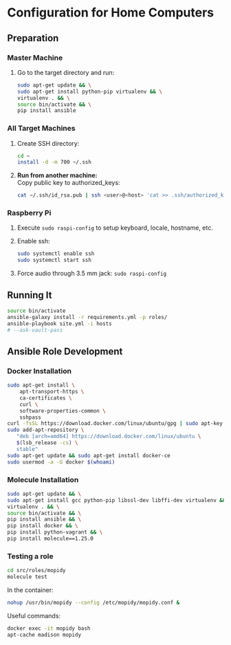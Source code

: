 # Configuration for Home Computers

## Preparation

### Master Machine

1. Go to the target directory and run:
   ```bash
   sudo apt-get update && \
   sudo apt-get install python-pip virtualenv && \
   virtualenv . && \
   source bin/activate && \
   pip install ansible
   ```

### All Target Machines

1. Create SSH directory:
   ```bash
   cd ~
   install -d -m 700 ~/.ssh
   ```

1. **Run from another machine:**<br>
   Copy public key to authorized_keys:
   ```bash
   cat ~/.ssh/id_rsa.pub | ssh <user>@<host> 'cat >> .ssh/authorized_keys'
   ```

### Raspberry Pi

1. Execute `sudo raspi-config` to setup keyboard, locale, hostname, etc.

1. Enable ssh:
   ```bash
   sudo systemctl enable ssh
   sudo systemctl start ssh
   ```

1. Force audio through 3.5 mm jack: `sudo raspi-config`


## Running It

```bash
source bin/activate
ansible-galaxy install -r requirements.yml -p roles/
ansible-playbook site.yml -i hosts
# --ask-vault-pass
```


## Ansible Role Development

### Docker Installation

```bash
sudo apt-get install \
    apt-transport-https \
    ca-certificates \
    curl \
    software-properties-common \
    sshpass
curl -fsSL https://download.docker.com/linux/ubuntu/gpg | sudo apt-key add -
sudo add-apt-repository \
   "deb [arch=amd64] https://download.docker.com/linux/ubuntu \
   $(lsb_release -cs) \
   stable"
sudo apt-get update && sudo apt-get install docker-ce
sudo usermod -a -G docker $(whoami)
```

### Molecule Installation

```bash
sudo apt-get update && \
sudo apt-get install gcc python-pip libssl-dev libffi-dev virtualenv && \
virtualenv . && \
source bin/activate && \
pip install ansible && \
pip install docker && \
pip install python-vagrant && \
pip install molecule==1.25.0
```

### Testing a role
```bash
cd src/roles/mopidy
molecule test
```

In the container:
```bash
nohup /usr/bin/mopidy --config /etc/mopidy/mopidy.conf &
```

Useful commands:
```bash
docker exec -it mopidy bash
apt-cache madison mopidy
```
